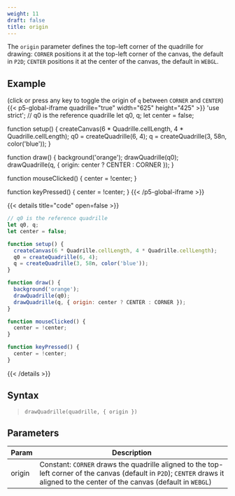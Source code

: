 ```yaml
---
weight: 11  
draft: false  
title: origin  
---
```


The `origin` parameter defines the top-left corner of the quadrille for drawing: `CORNER` positions it at the top-left corner of the canvas, the default in `P2D`; `CENTER` positions it at the center of the canvas, the default in `WEBGL`.

## Example

(click or press any key to toggle the origin of `q` between `CORNER` and `CENTER`)\
{{< p5-global-iframe quadrille="true" width="625" height="425" >}}
'use strict';
// q0 is the reference quadrille
let q0, q;
let center = false;

function setup() {
  createCanvas(6 * Quadrille.cellLength, 4 * Quadrille.cellLength);
  q0 = createQuadrille(6, 4);
  q = createQuadrille(3, 58n, color('blue'));
}

function draw() {
  background('orange');
  drawQuadrille(q0);
  drawQuadrille(q, { origin: center ? CENTER : CORNER });
}

function mouseClicked() {
  center = !center;
}

function keyPressed() {
  center = !center;
}
{{< /p5-global-iframe >}}

{{< details title="code" open=false >}}
```js
// q0 is the reference quadrille
let q0, q;
let center = false;

function setup() {
  createCanvas(6 * Quadrille.cellLength, 4 * Quadrille.cellLength);
  q0 = createQuadrille(6, 4);
  q = createQuadrille(3, 58n, color('blue'));
}

function draw() {
  background('orange');
  drawQuadrille(q0);
  drawQuadrille(q, { origin: center ? CENTER : CORNER });
}

function mouseClicked() {
  center = !center;
}

function keyPressed() {
  center = !center;
}
```
{{< /details >}}

## Syntax

> `drawQuadrille(quadrille, { origin })`

## Parameters

| Param  | Description                                                                                      |
|--------|--------------------------------------------------------------------------------------------------|
| origin | Constant: `CORNER` draws the quadrille aligned to the top-left corner of the canvas (default in `P2D`); `CENTER` draws it aligned to the center of the canvas (default in `WEBGL`) |
